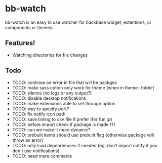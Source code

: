 # bb-watch

bb-watch is an easy to use watcher for backbase widget, extentions, ui components or themes.

## Features!

  - Watching directories for file changes

## Todo

  - TODO: continue on error in file that will be packges
  - TODO: make sass option only work for theme (when in theme- folder)
  - TODO: silence (no logs or any output?)
  - TODO: disable desktop notifications
  - TODO: make extensions able to set through option
  - TODO: way to specify port? 
  - TODO: fix notify icon path
  - TODO: save timing to csv file if prefer (for fun :p)
  - TODO: before import check if package is made (?)
  - TODO: can we make it more dynamic?
  - TODO: prebuilt items should use prebuilt flag (otherwise package will throw an error)
  - TODO: only load dependencies if needed (eg. don't import notify if you don't use notifications)
  - TODO: need more comments